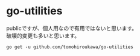 # go-utilities

publicですが、個人用なので有用ではないと思います。  
破壊的変更も多いと思います。

````
go get -u github.com/tomohiroukawa/go-utilities 
````